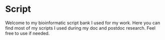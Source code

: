 # Script
Welcome to my bioinformatic script bank I used for my work. Here you can find most of my scripts I used during my doc and postdoc research. Feel free to use if needed.
